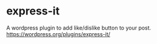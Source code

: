 # express-it
A wordpress plugin to add like/dislike button to your post.
https://wordpress.org/plugins/express-it/
